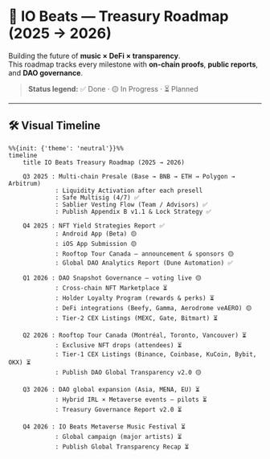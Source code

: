 # 📌 IO Beats — Treasury Roadmap (2025 → 2026)

Building the future of **music × DeFi × transparency**.  
This roadmap tracks every milestone with **on-chain proofs**, **public reports**, and **DAO governance**.

> **Status legend:** ✅ Done · 🟡 In Progress · ⏳ Planned

---

## 🛠️ Visual Timeline

```mermaid
%%{init: {'theme': 'neutral'}}%%
timeline
    title IO Beats Treasury Roadmap (2025 → 2026)

    Q3 2025 : Multi-chain Presale (Base → BNB → ETH → Polygon → Arbitrum)
             : Liquidity Activation after each presell
             : Safe Multisig (4/7) ✅
             : Sablier Vesting Flow (Team / Advisors) ✅
             : Publish Appendix B v1.1 & Lock Strategy ✅

    Q4 2025 : NFT Yield Strategies Report ✅
             : Android App (Beta) 🟡
             : iOS App Submission 🟡
             : Rooftop Tour Canada — announcement & sponsors 🟡
             : Global DAO Analytics Report (Dune Automation) ✅

    Q1 2026 : DAO Snapshot Governance — voting live 🟡
             : Cross-chain NFT Marketplace ⏳
             : Holder Loyalty Program (rewards & perks) ⏳
             : DeFi integrations (Beefy, Gamma, Aerodrome veAERO) 🟡
             : Tier-2 CEX Listings (MEXC, Gate, Bitmart) ⏳

    Q2 2026 : Rooftop Tour Canada (Montréal, Toronto, Vancouver) ⏳
             : Exclusive NFT drops (attendees) ⏳
             : Tier-1 CEX Listings (Binance, Coinbase, KuCoin, Bybit, OKX) ⏳
             : Publish DAO Global Transparency v2.0 🟡

    Q3 2026 : DAO global expansion (Asia, MENA, EU) ⏳
             : Hybrid IRL × Metaverse events — pilots ⏳
             : Treasury Governance Report v2.0 ⏳

    Q4 2026 : IO Beats Metaverse Music Festival ⏳
             : Global campaign (major artists) ⏳
             : Publish Global Transparency Recap ⏳
